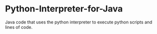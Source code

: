 # Python-Interpreter-for-Java
Java code that uses the python interpreter to execute python scripts and lines of code.
